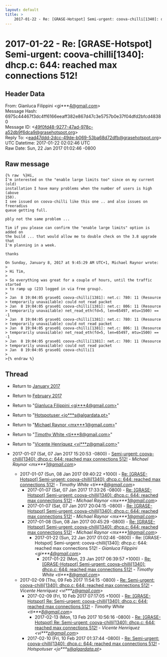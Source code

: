 ```yaml
---
layout: default
title: >
    2017-01-22 - Re: [GRASE-Hotspot] Semi-urgent: coova-chilli[1340]: dhcp.c: 644: reached max connections 512!
---
```


# 2017-01-22 - Re: [GRASE-Hotspot] Semi-urgent: coova-chilli[1340]: dhcp.c: 644: reached max connections 512!

## Header Data

From: Gianluca Filippini \<gi***4@gmail.com\><br>
Message Hash: 6975c44467f3dc4ff6166eeaff382e867d47c3e5757b0e37f04dfd2bfcd48380<br>
Message ID: \<49f0fd48-9277-47ad-978c-a52db9f6dca9@grasehotspot.org\><br>
Reply To: \<ead47ddd-2dcc-49de-b069-53ba68d72dfb@grasehotspot.org\><br>
UTC Datetime: 2017-01-22 02:02:46 UTC<br>
Raw Date: Sun, 22 Jan 2017 01:02:46 -0800<br>

## Raw message

```
{% raw  %}Hi,
I'm interested on the "enable large limits too" since on my current (old) 
installation I have many problems when the number of users is high (above 
150).
I see issued on coova-chilli like this one .. and also issues on freeradius 
queue getting full.

pbly not the same problem ...

Tim if you please can confirm the "enable large limits" option is added on 
the build ... that would allow me to double check on the 3.8 upgrade that 
I'm planning in a week.

thanks

On Sunday, January 8, 2017 at 9:45:29 AM UTC+1, Michael Raynor wrote:
>
> Hi Tim,
>
> So everything was great for a couple of hours, until the traffic started 
> to ramp up (233 logged in via free group).
>
> Jan  8 19:04:05 grase01 coova-chilli[1381]: net.c: 780: 11 (Resource 
> temporarily unavailable) could not read packet
> Jan  8 19:04:05 grase01 coova-chilli[1381]: net.c: 806: 11 (Resource 
> temporarily unavailable) net_read_eth(fd=5, len=65497, mtu=1500) == -1
> Jan  8 19:04:05 grase01 coova-chilli[1381]: net.c: 780: 11 (Resource 
> temporarily unavailable) could not read packet
> Jan  8 19:04:05 grase01 coova-chilli[1381]: net.c: 806: 11 (Resource 
> temporarily unavailable) net_read_eth(fd=5, len=65497, mtu=1500) == -1
> Jan  8 19:04:05 grase01 coova-chilli[1381]: net.c: 780: 11 (Resource 
> temporarily unavailable) could not read packet
> Jan  8 19:04:05 grase01 coova-chilli[1
>
>{% endraw %}
```

## Thread

+ Return to [January 2017](/archive/2017/01)
+ Return to [February 2017](/archive/2017/02)

+ Return to "[Gianluca Filippini <gi***4<span>@</span>gmail.com>](/authors/gi___4_at_gmail_com)"
+ Return to "[Hotspotuser <jo***s<span>@</span>algardata.pt>](/authors/jo___s_at_algardata_pt)"
+ Return to "[Michael Raynor <mx***1<span>@</span>gmail.com>](/authors/mx___1_at_gmail_com)"
+ Return to "[Timothy White <ti***8<span>@</span>gmail.com>](/authors/ti___8_at_gmail_com)"
+ Return to "[Vicente Henríquez <vi***z<span>@</span>gmail.com>](/authors/vi___z_at_gmail_com)"

+ 2017-01-07 (Sat, 07 Jan 2017 15:20:53 -0800) - [Semi-urgent: coova-chilli[1340]: dhcp.c: 644: reached max connections 512!](/archive/2017/01/5f67d239cdd051ff0bfec8535b60d0fa97e39e10b8f30aec852c7c3352ff3a0a) - _Michael Raynor \<mx***1@gmail.com\>_
  + 2017-01-07 (Sun, 08 Jan 2017 09:40:22 +1000) - [Re: [GRASE-Hotspot] Semi-urgent: coova-chilli[1340]: dhcp.c: 644: reached max connections 512!](/archive/2017/01/e519a15701f17f389f88242c2c6065ba0f9092926cf97e2ac12ba2ef7307fc86) - _Timothy White \<ti***8@gmail.com\>_
    + 2017-01-07 (Sat, 07 Jan 2017 17:33:26 -0800) - [Re: [GRASE-Hotspot] Semi-urgent: coova-chilli[1340]: dhcp.c: 644: reached max connections 512!](/archive/2017/01/9a5d7dc657c6032272ef73f43e1fda547572d87a994dfac876ac3468ddce32ec) - _Michael Raynor \<mx***1@gmail.com\>_
    + 2017-01-07 (Sat, 07 Jan 2017 20:04:15 -0800) - [Re: [GRASE-Hotspot] Semi-urgent: coova-chilli[1340]: dhcp.c: 644: reached max connections 512!](/archive/2017/01/ddd84ded4bc5d8a7fdca8101a68a2d1860790e0f5a6c4a753a88f1b9ee33a613) - _Michael Raynor \<mx***1@gmail.com\>_
    + 2017-01-08 (Sun, 08 Jan 2017 00:45:29 -0800) - [Re: [GRASE-Hotspot] Semi-urgent: coova-chilli[1340]: dhcp.c: 644: reached max connections 512!](/archive/2017/01/a9c0364fb95314351a1682d64826df5eaa04ca06040bec7621871857d5d413af) - _Michael Raynor \<mx***1@gmail.com\>_
      + 2017-01-22 (Sun, 22 Jan 2017 01:02:46 -0800) - Re: [GRASE-Hotspot] Semi-urgent: coova-chilli[1340]: dhcp.c: 644: reached max connections 512! - _Gianluca Filippini \<gi***4@gmail.com\>_
        + 2017-01-22 (Mon, 23 Jan 2017 06:39:57 +1000) - [Re: [GRASE-Hotspot] Semi-urgent: coova-chilli[1340]: dhcp.c: 644: reached max connections 512!](/archive/2017/01/aeda698be4a429b033952fe1ac79eff3994b04fca94405fc6673efb7401f9444) - _Timothy White \<ti***8@gmail.com\>_
  + 2017-02-09 (Thu, 09 Feb 2017 11:54:15 -0800) - [Re: Semi-urgent: coova-chilli[1340]: dhcp.c: 644: reached max connections 512!](/archive/2017/02/d377c29bf458ec5b3cf35921f3455ceb1fa360b109983374676010148b7be55f) - _Vicente Henríquez \<vi***z@gmail.com\>_
    + 2017-02-09 (Fri, 10 Feb 2017 07:17:05 +1000) - [Re: [GRASE-Hotspot] Re: Semi-urgent: coova-chilli[1340]: dhcp.c: 644: reached max connections 512!](/archive/2017/02/8b0a99fae72803b5f6233a7005e8c240f35df6da35cf91e1eeba1ce03837f9da) - _Timothy White \<ti***8@gmail.com\>_
      + 2017-02-13 (Mon, 13 Feb 2017 10:56:16 -0800) - [Re: [GRASE-Hotspot] Re: Semi-urgent: coova-chilli[1340]: dhcp.c: 644: reached max connections 512!](/archive/2017/02/f6f551db059616d4186112d1da27f435276cdb98585d368e39523f112c4e00a6) - _Vicente Henríquez \<vi***z@gmail.com\>_
    + 2017-02-10 (Fri, 10 Feb 2017 01:37:44 -0800) - [Re: Semi-urgent: coova-chilli[1340]: dhcp.c: 644: reached max connections 512!](/archive/2017/02/734dd729f394c487f5953191eb7f3e7d370fe85cb8509f584e02e535826c6b51) - _Hotspotuser \<jo***s@algardata.pt\>_

